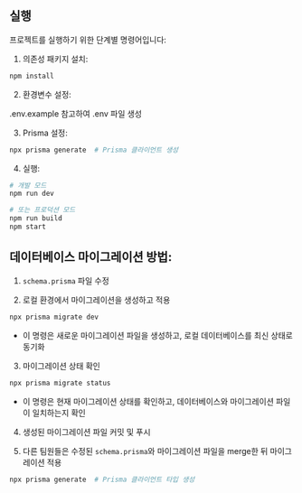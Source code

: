 ## 실행

프로젝트를 실행하기 위한 단계별 명령어입니다:

1. 의존성 패키지 설치:

```bash
npm install
```

2. 환경변수 설정:

.env.example 참고하여 .env 파일 생성

3. Prisma 설정:

```bash
npx prisma generate  # Prisma 클라이언트 생성
```

4. 실행:

```bash
# 개발 모드
npm run dev

# 또는 프로덕션 모드
npm run build
npm start
```

## 데이터베이스 마이그레이션 방법:

1. `schema.prisma` 파일 수정

2. 로컬 환경에서 마이그레이션을 생성하고 적용

```bash
npx prisma migrate dev
```

- 이 명령은 새로운 마이그레이션 파일을 생성하고, 로컬 데이터베이스를 최신 상태로 동기화

3. 마이그레이션 상태 확인

```bash
npx prisma migrate status
```

- 이 명령은 현재 마이그레이션 상태를 확인하고, 데이터베이스와 마이그레이션 파일이 일치하는지 확인

4. 생성된 마이그레이션 파일 커밋 및 푸시

5. 다른 팀원들은 수정된 `schema.prisma`와 마이그레이션 파일을 merge한 뒤 마이그레이션 적용

```bash
npx prisma generate  # Prisma 클라이언트 타입 생성
```
